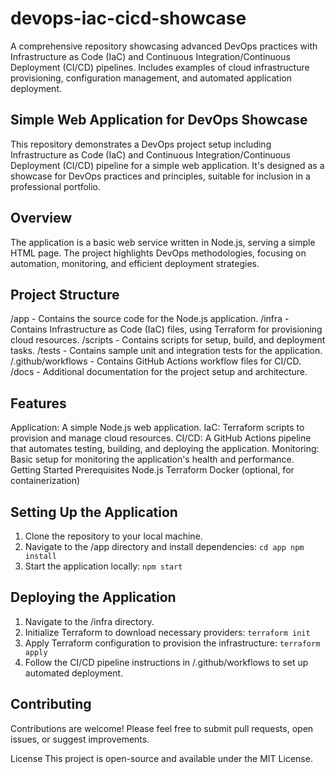 # devops-iac-cicd-showcase
A comprehensive repository showcasing advanced DevOps practices with Infrastructure as Code (IaC) and Continuous Integration/Continuous Deployment (CI/CD) pipelines. Includes examples of cloud infrastructure provisioning, configuration management, and automated application deployment.

## Simple Web Application for DevOps Showcase
This repository demonstrates a DevOps project setup including Infrastructure as Code (IaC) and Continuous Integration/Continuous Deployment (CI/CD) pipeline for a simple web application. It's designed as a showcase for DevOps practices and principles, suitable for inclusion in a professional portfolio.

## Overview
The application is a basic web service written in Node.js, serving a simple HTML page. The project highlights DevOps methodologies, focusing on automation, monitoring, and efficient deployment strategies.

## Project Structure
/app - Contains the source code for the Node.js application.
/infra - Contains Infrastructure as Code (IaC) files, using Terraform for provisioning cloud resources.
/scripts - Contains scripts for setup, build, and deployment tasks.
/tests - Contains sample unit and integration tests for the application.
/.github/workflows - Contains GitHub Actions workflow files for CI/CD.
/docs - Additional documentation for the project setup and architecture.

## Features
Application: A simple Node.js web application.
IaC: Terraform scripts to provision and manage cloud resources.
CI/CD: A GitHub Actions pipeline that automates testing, building, and deploying the application.
Monitoring: Basic setup for monitoring the application's health and performance.
Getting Started
Prerequisites
Node.js
Terraform
Docker (optional, for containerization)

## Setting Up the Application
1. Clone the repository to your local machine.
2. Navigate to the /app directory and install dependencies:
```cd app npm install```
3. Start the application locally:
```npm start```
## Deploying the Application
1. Navigate to the /infra directory.
2. Initialize Terraform to download necessary providers:
```terraform init```
3. Apply Terraform configuration to provision the infrastructure:
```terraform apply```
4. Follow the CI/CD pipeline instructions in /.github/workflows to set up automated deployment.

## Contributing
Contributions are welcome! Please feel free to submit pull requests, open issues, or suggest improvements.

License
This project is open-source and available under the MIT License.